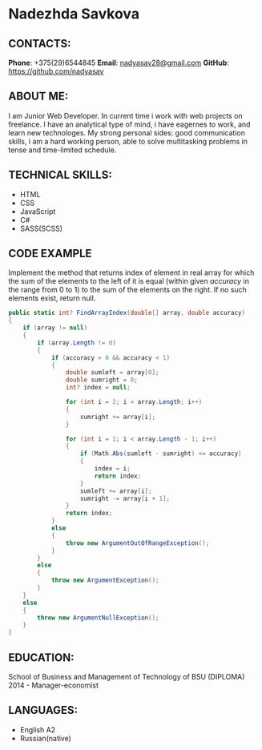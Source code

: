 # Nadezhda Savkova

## CONTACTS:
**Phone**: +375(29)6544845
**Email**: nadyasav28@gmail.com
**GitHub**: https://github.com/nadyasav

## ABOUT ME:
I am Junior Web Developer. In current time i work with web projects on freelance. I have an analytical type of mind, i have eagernes to work, and learn new technologes. My strong personal sides: good communication skills, i am a hard working person, able to solve multitasking problems in tense and time-limited schedule.

## TECHNICAL SKILLS:
* HTML
* CSS
* JavaScript
* C#
* SASS(SCSS)

## CODE EXAMPLE
Implement the method that returns index of element in real array for which the sum of the elements to the left of it is equal (within given *accuracy* in the range from 0 to 1) to the sum of the elements on the right. If no such elements exist, return null.
```c#
public static int? FindArrayIndex(double[] array, double accuracy)
{
    if (array != null)
    {
        if (array.Length != 0)
        {
            if (accuracy > 0 && accuracy < 1)
            {
                double sumleft = array[0];
                double sumright = 0;
                int? index = null;

                for (int i = 2; i < array.Length; i++)
                {
                    sumright += array[i];
                }

                for (int i = 1; i < array.Length - 1; i++)
                {
                    if (Math.Abs(sumleft - sumright) <= accuracy)
                    {
                        index = i;
                        return index;
                    }
                    sumleft += array[i];
                    sumright -= array[i + 1];
                }
                return index;
            }
            else
            {
                throw new ArgumentOutOfRangeException();
            }
        }
        else
        {
            throw new ArgumentException();
        }
    }
    else
    {
        throw new ArgumentNullException();
    }
}
```

## EDUCATION:
School of Business and Management of Technology of BSU (DIPLOMA) 2014 - Manager-economist

## LANGUAGES:
* English A2
* Russian(native)
